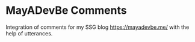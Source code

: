 # MayADevBe Comments
Integration of comments for my SSG blog https://mayadevbe.me/ with the help of utterances.
